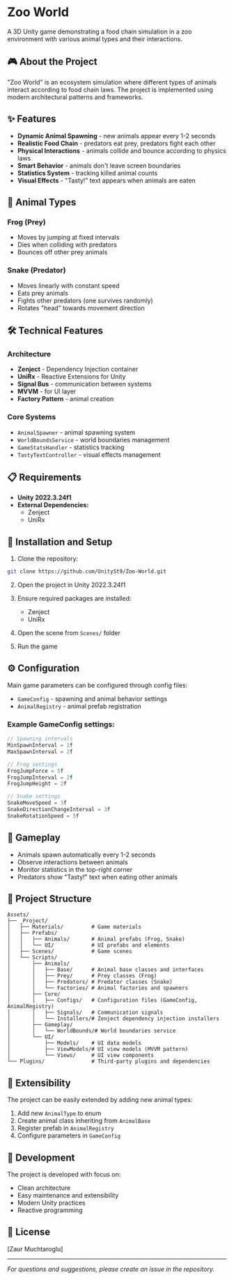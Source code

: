 # Zoo World

A 3D Unity game demonstrating a food chain simulation in a zoo environment with various animal types and their interactions.

## 🎮 About the Project

"Zoo World" is an ecosystem simulation where different types of animals interact according to food chain laws. The project is implemented using modern architectural patterns and frameworks.

## ✨ Features

- **Dynamic Animal Spawning** - new animals appear every 1-2 seconds
- **Realistic Food Chain** - predators eat prey, predators fight each other
- **Physical Interactions** - animals collide and bounce according to physics laws
- **Smart Behavior** - animals don't leave screen boundaries
- **Statistics System** - tracking killed animal counts
- **Visual Effects** - "Tasty!" text appears when animals are eaten

## 🐾 Animal Types

### Frog (Prey)
- Moves by jumping at fixed intervals
- Dies when colliding with predators
- Bounces off other prey animals

### Snake (Predator)
- Moves linearly with constant speed
- Eats prey animals
- Fights other predators (one survives randomly)
- Rotates "head" towards movement direction

## 🛠 Technical Features

### Architecture
- **Zenject** - Dependency Injection container
- **UniRx** - Reactive Extensions for Unity
- **Signal Bus** - communication between systems
- **MVVM** - for UI layer
- **Factory Pattern** - animal creation

### Core Systems
- `AnimalSpawner` - animal spawning system
- `WorldBoundsService` - world boundaries management
- `GameStatsHandler` - statistics tracking
- `TastyTextController` - visual effects management

## 📋 Requirements

- **Unity 2022.3.24f1**
- **External Dependencies:**
  - Zenject
  - UniRx

## 🚀 Installation and Setup

1. Clone the repository:
```bash
git clone https://github.com/UnitySt9/Zoo-World.git
```

2. Open the project in Unity 2022.3.24f1

3. Ensure required packages are installed:
   - Zenject
   - UniRx

4. Open the scene from `Scenes/` folder

5. Run the game

## ⚙️ Configuration

Main game parameters can be configured through config files:

- `GameConfig` - spawning and animal behavior settings
- `AnimalRegistry` - animal prefab registration

### Example GameConfig settings:
```csharp
// Spawning intervals
MinSpawnInterval = 1f
MaxSpawnInterval = 2f

// Frog settings
FrogJumpForce = 5f
FrogJumpInterval = 2f
FrogJumpHeight = 2f

// Snake settings
SnakeMoveSpeed = 3f
SnakeDirectionChangeInterval = 3f
SnakeRotationSpeed = 5f
```

## 🎯 Gameplay

- Animals spawn automatically every 1-2 seconds
- Observe interactions between animals
- Monitor statistics in the top-right corner
- Predators show "Tasty!" text when eating other animals

## 📁 Project Structure

```
Assets/
├── _Project/
│   ├── Materials/         # Game materials
│   ├── Prefabs/
│   │   ├── Animals/       # Animal prefabs (Frog, Snake)
│   │   └── UI/            # UI prefabs and elements
│   ├── Scenes/            # Game scenes
│   └── Scripts/
│       ├── Animals/
│       │   ├── Base/      # Animal base classes and interfaces
│       │   ├── Prey/      # Prey classes (Frog)
│       │   ├── Predators/ # Predator classes (Snake)
│       │   └── Factories/ # Animal factories and spawners
│       ├── Core/
│       │   ├── Configs/   # Configuration files (GameConfig, AnimalRegistry)
│       │   ├── Signals/   # Communication signals
│       │   └── Installers/# Zenject dependency injection installers
│       ├── Gameplay/
│       │   └── WorldBounds/# World boundaries service
│       └── UI/
│           ├── Models/    # UI data models
│           ├── ViewModels/# UI view models (MVVM pattern)
│           └── Views/     # UI view components
└── Plugins/               # Third-party plugins and dependencies
```

## 🔧 Extensibility

The project can be easily extended by adding new animal types:

1. Add new `AnimalType` to enum
2. Create animal class inheriting from `AnimalBase`
3. Register prefab in `AnimalRegistry`
4. Configure parameters in `GameConfig`

## 👥 Development

The project is developed with focus on:
- Clean architecture
- Easy maintenance and extensibility
- Modern Unity practices
- Reactive programming

## 📄 License

[Zaur Muchtaroglu]

---

*For questions and suggestions, please create an issue in the repository.*
